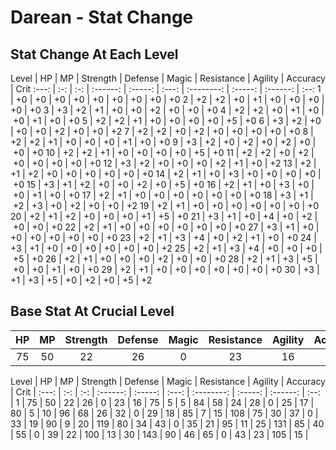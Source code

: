 # Darean - Stat Change

## Stat Change At Each Level

Level | HP  | MP  | Strength | Defense | Magic | Resistance | Agility | Accuracy | Crit
:---: | :-: | :-: | :------: | :-----: | :---: | :--------: | :-----: | :------: | :--:
  1   | +0  | +0  | +0       | +0      | +0    | +0         | +0      | +0       | +0
  2   | +2  | +2  | +0       | +1      | +0    | +0         | +0      | +0       | +0
  3   | +3  | +2  | +1       | +0      | +0    | +2         | +0      | +0       | +0
  4   | +2  | +2  | +0       | +1      | +0    | +0         | +1      | +0       | +0
  5   | +2  | +2  | +1       | +0      | +0    | +0         | +0      | +5       | +0
  6   | +3  | +2  | +0       | +0      | +0    | +2         | +0      | +0       | +2
  7   | +2  | +2  | +0       | +2      | +0    | +0         | +0      | +0       | +0
  8   | +2  | +2  | +1       | +0      | +0    | +0         | +1      | +0       | +0
  9   | +3  | +2  | +0       | +2      | +0    | +2         | +0      | +0       | +0
  10  | +2  | +2  | +1       | +0      | +0    | +0         | +0      | +5       | +0
  11  | +2  | +2  | +0       | +2      | +0    | +0         | +0      | +0       | +0
  12  | +3  | +2  | +0       | +0      | +0    | +2         | +1      | +0       | +2
  13  | +2  | +1  | +2       | +0      | +0    | +0         | +0      | +0       | +0
  14  | +2  | +1  | +0       | +3      | +0    | +0         | +0      | +0       | +0
  15  | +3  | +1  | +2       | +0      | +0    | +2         | +0      | +5       | +0
  16  | +2  | +1  | +0       | +3      | +0    | +0         | +1      | +0       | +0
  17  | +2  | +1  | +0       | +0      | +0    | +0         | +0      | +0       | +0
  18  | +3  | +1  | +2       | +3      | +0    | +2         | +0      | +0       | +2
  19  | +2  | +1  | +0       | +0      | +0    | +0         | +0      | +0       | +0
  20  | +2  | +1  | +2       | +0      | +0    | +0         | +1      | +5       | +0
  21  | +3  | +1  | +0       | +4      | +0    | +2         | +0      | +0       | +0
  22  | +2  | +1  | +0       | +0      | +0    | +0         | +0      | +0       | +0
  27  | +3  | +1  | +0       | +0      | +0    | +0         | +0      | +0       | +0
  23  | +2  | +1  | +3       | +4      | +0    | +2         | +1      | +0       | +0
  24  | +3  | +1  | +0       | +0      | +0    | +0         | +0      | +0       | +2
  25  | +2  | +1  | +3       | +4      | +0    | +0         | +0      | +5       | +0
  26  | +2  | +1  | +0       | +0      | +0    | +2         | +0      | +0       | +0
  28  | +2  | +1  | +3       | +5      | +0    | +0         | +1      | +0       | +0
  29  | +2  | +1  | +0       | +0      | +0    | +0         | +0      | +0       | +0
  30  | +3  | +1  | +3       | +5      | +0    | +2         | +0      | +5       | +2

## Base Stat At Crucial Level

HP  | MP  | Strength | Defense | Magic | Resistance | Agility | Accuracy | Crit
:-: | :-: | :------: | :-----: | :---: | :--------: | :-----: | :------: | :--:
75  | 50  |   22     |   26    |   0   |    23      |   16    |   75     |  5

Level | HP  | MP  | Strength | Defense | Magic | Resistance | Agility | Accuracy | Crit |
:---: | :-: | :-: | :------: | :-----: | :---: | :--------: | :-----: | :------: | :--: |
1     | 75  | 50  | 22       | 26      | 0     | 23         | 16      |    75    |  5   |
5     | 84  | 58  | 24       | 28      | 0     | 25         | 17      |    80    |  5   |
10    | 96  | 68  | 26       | 32      | 0     | 29         | 18      |    85    |  7   |
15    | 108 | 75  | 30       | 37      | 0     | 33         | 19      |    90    |  9   |
20    | 119 | 80  | 34       | 43      | 0     | 35         | 21      |    95    |  11  |
25    | 131 | 85  | 40       | 55      | 0     | 39         | 22      |    100   |  13  |
30    | 143 | 90  | 46       | 65      | 0     | 43         | 23      |    105   |  15  |
